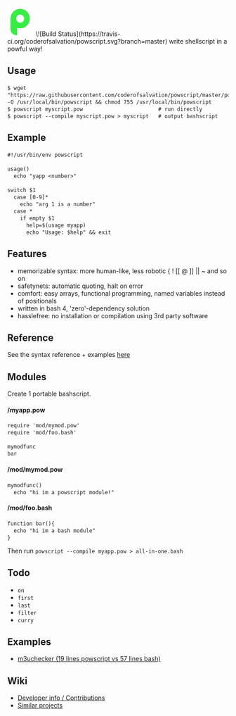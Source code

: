 <img alt="" src=".tools/pow.png" width="12%" style="width:12%"/>
\![Build Status](https://travis-ci.org/coderofsalvation/powscript.svg?branch=master)
  write shellscript in a powful way!

## Usage

    $ wget "https://raw.githubusercontent.com/coderofsalvation/powscript/master/powscript" -O /usr/local/bin/powscript && chmod 755 /usr/local/bin/powscript
    $ powscript myscript.pow                        # run directly
    $ powscript --compile myscript.pow > myscript   # output bashscript

## Example

    #!/usr/bin/env powscript
    
    usage()
      echo "yapp <number>"
      
    switch $1
      case [0-9]*
        echo "arg 1 is a number"
      case *
        if empty $1
          help=$(usage myapp)
          echo "Usage: $help" && exit

## Features

* memorizable syntax: more human-like, less robotic { ! [[ @ ]] || ~ and so on
* safetynets: automatic quoting, halt on error
* comfort: easy arrays, functional programming, named variables instead of positionals
* written in bash 4, 'zero'-dependency solution
* hasslefree: no installation or compilation using 3rd party software

## Reference

See the syntax reference + examples <a href="https://github.com/coderofsalvation/powscript/wiki/Reference">here</a>

## Modules 

Create 1 portable bashscript.

####  /myapp.pow

    require 'mod/mymod.pow'
    require 'mod/foo.bash'

    mymodfunc
    bar

#### /mod/mymod.pow

    mymodfunc()
      echo "hi im a powscript module!"

#### /mod/foo.bash

    function bar(){
      echo "hi im a bash module"
    }

Then run `powscript --compile myapp.pow > all-in-one.bash`

## Todo

* `on`
* `first`
* `last`
* `filter`
* `curry`

## Examples

* [m3uchecker (19 lines powscript vs 57 lines bash)](https://gist.github.com/coderofsalvation/b1313d287c1f0a7e6cdf)

## Wiki

* [Developer info / Contributions](https://github.com/coderofsalvation/powscript/wiki/Contributing)
* [Similar projects](https://github.com/coderofsalvation/powscript/wiki/Similar-projects)
